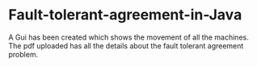 # Fault-tolerant-agreement-in-Java
A Gui has been created which shows the movement of all the machines.
The pdf uploaded has all the details about the fault tolerant agreement problem.
